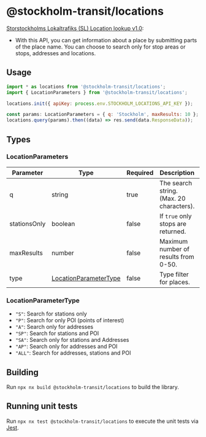 # @stockholm-transit/locations

[Storstockholms Lokaltrafiks (SL) Location lookup v1.0](https://www.trafiklab.se/api/trafiklab-apis/sl/stop-lookup/):

- With this API, you can get information about a place by submitting parts of the place name. You can choose to search only for stop areas or stops, addresses and locations.

## Usage

```javascript
import * as locations from '@stockholm-transit/locations';
import { LocationParameters } from '@stockholm-transit/locations';

locations.init({ apiKey: process.env.STOCKHOLM_LOCATIONS_API_KEY });

const params: LocationParameters = { q: 'Stockholm', maxResults: 10 };
locations.query(params).then((data) => res.send(data.ResponseData));
```

## Types

### LocationParameters

| Parameter    | Type                                            | Required | Description                              | Default |
| ------------ | ----------------------------------------------- | -------- | ---------------------------------------- | ------- |
| q            | string                                          | true     | The search string. (Max. 20 characters). |         |
| stationsOnly | boolean                                         | false    | If `true` only stops are returned.       | `true`  |
| maxResults   | number                                          | false    | Maximum number of results from 0-50.     | `10`    |
| type         | [LocationParameterType](#LocationParameterType) | false    | Type filter for places.                  | `"ALL"` |

### LocationParameterType

- `"S"`: Search for stations only
- `"P"`: Search for only POI (points of interest)
- `"A"`: Search only for addresses
- `"SP"`: Search for stations and POI
- `"SA"`: Search only for stations and Addresses
- `"AP"`: Search only for addresses and POI
- `"ALL"`: Search for addresses, stations and POI

## Building

Run `npx nx build @stockholm-transit/locations` to build the library.

## Running unit tests

Run `npx nx test @stockholm-transit/locations` to execute the unit tests via [Jest](https://jestjs.io).
